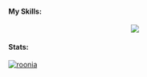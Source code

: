 #### My Skills: 
<p align="center">
  <a href="https://skillicons.dev">
    <img src="https://skillicons.dev/icons?i=git,c,cpp,rust,bash,js,latex,ocaml,postgres,py&perline=5" />
  </a>
</p>

#### Stats:
[![roonia](https://github-readme-stats.vercel.app/api?username=ronia-jakim)](https://github.com/ronia-jakim)

